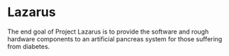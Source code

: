 # Lazarus
The end goal of Project Lazarus is to provide the software and rough hardware components to an artificial pancreas system for those suffering from diabetes.
